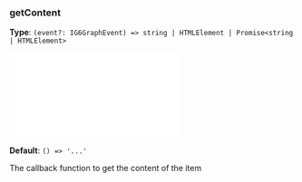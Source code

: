 ### getContent

**Type**: `(event?: IG6GraphEvent) => string | HTMLElement | Promise<string | HTMLElement>`

<embed src="./IG6GraphEvent.en.md"></embed>

**Default**: `() => '...'`

The callback function to get the content of the item

